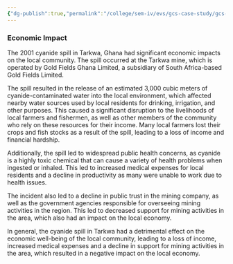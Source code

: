 ```yaml
---
{"dg-publish":true,"permalink":"/college/sem-iv/evs/gcs-case-study/gcs-economic-impact/"}
---
```


### Economic Impact

The 2001 cyanide spill in Tarkwa, Ghana had significant economic impacts on the local community. The spill occurred at the Tarkwa mine, which is operated by Gold Fields Ghana Limited, a subsidiary of South Africa-based Gold Fields Limited.

The spill resulted in the release of an estimated 3,000 cubic meters of cyanide-contaminated water into the local environment, which affected nearby water sources used by local residents for drinking, irrigation, and other purposes. This caused a significant disruption to the livelihoods of local farmers and fishermen, as well as other members of the community who rely on these resources for their income. Many local farmers lost their crops and fish stocks as a result of the spill, leading to a loss of income and financial hardship.

Additionally, the spill led to widespread public health concerns, as cyanide is a highly toxic chemical that can cause a variety of health problems when ingested or inhaled. This led to increased medical expenses for local residents and a decline in productivity as many were unable to work due to health issues.

The incident also led to a decline in public trust in the mining company, as well as the government agencies responsible for overseeing mining activities in the region. This led to decreased support for mining activities in the area, which also had an impact on the local economy.

In general, the cyanide spill in Tarkwa had a detrimental effect on the economic well-being of the local community, leading to a loss of income, increased medical expenses and a decline in support for mining activities in the area, which resulted in a negative impact on the local economy.
